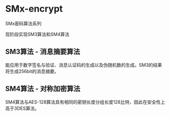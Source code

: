 # SMx-encrypt
SMx密码算法系列

现阶段实现SM3算法和SM4算法

## SM3算法 - 消息摘要算法
能应用于数字签名与验证、消息认证码的生成以及伪随机数的生成。SM3的结果将生成256bit的消息摘要。

## SM4算法 - 对称加密算法
SM4算法与AES-128算法具有相同的密钥长度分组长度128比特，因此在安全性上高于3DES算法。
